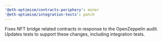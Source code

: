 ```yaml
---
'@eth-optimism/contracts-periphery': minor
'@eth-optimism/integration-tests': patch
---
```


Fixes NFT bridge related contracts in response to the OpenZeppelin audit. Updates tests to support these changes, including integration tests.
